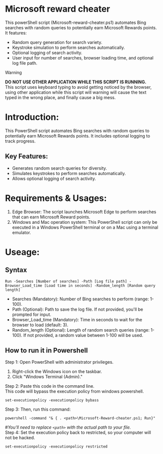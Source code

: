 # Microsoft reward cheater
This powerShell script (Microsoft-reward-cheater.ps1) automates Bing searches with random queries to potentially earn Microsoft Rewards points. It features:

* Random query generation for search variety.
* Keystroke simulation to perform searches automatically.
* Optional logging of search activity.
* User input for number of searches, browser loading time, and optional log file path.

> [!WARNING]
> **DO NOT USE OTHER APPLICATION WHILE THIS SCRIPT IS RUNNING.** <br>
> This script uses keyboard typing to avoid getting noticed by the browser, using other application while this script will warning will cause the text typed in the wrong place, and finally cause a big mess.

# Introduction:
This PowerShell script automates Bing searches with random queries to potentially earn Microsoft Rewards points. It includes optional logging to track progress.

## Key Features:
* Generates random search queries for diversity.
* Simulates keystrokes to perform searches automatically.
* Allows optional logging of search activity.

# Requirements & Usages:

1. Edge Browser: The script launches Microsoft Edge to perform searches that can earn Microsoft Reward points.
2. Windows and Mac operation system: This PowerShell script can only be executed in a Windows PowerShell terminal or on a Mac using a terminal emulator.

# Useage:

## Syntax
```
Run -Searches [Number of searches] -Path [Log file path] -Browser_Load_time [Load time in seconds] -Random_length [Random query length]
```
* Searches (Mandatory): Number of Bing searches to perform (range: 1-100).
* Path (Optional): Path to save the log file. If not provided, you'll be prompted for input.
* Browser_Load_time (Mandatory): Time in seconds to wait for the browser to load (default: 3).
* Random_length (Optional): Length of random search queries (range: 1-100). If not provided, a random value between 1-100 will be used.
## How to run it in Powershell
Step 1: 
  Open PowerShell with administrator privileges.<br>
  1.  Right-click the Windows icon on the taskbar.<br>
  2.  Click "Windows Terminal (Admin)."

Step 2:
Paste this code in the command line.<br>
This code will bypass the execution policy from windows powershell.

```
set-executionpolicy -executionpolicy bybass
```
Step 3:
Then, run this command:

```
powershell -command "& { . <path>\Microsoft-Reward-cheater.ps1; Run}"
```
#*You'll need to replace ```<path>``` with the actual path to your file.*<br>
Step 4:
Set the execution policy back to restricted, so your computer will not be hacked.
```
set-executionpolicy -executionpolicy restricted
```

<!--```--->

